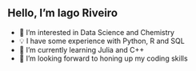 ## Hello, I’m Iago Riveiro
- 👀 I’m interested in Data Science and Chemistry
- 💡 I have some experience with Python, R and SQL
- 🌱 I’m currently learning Julia and C++
- 💞️ I’m looking forward to honing up my coding skills

<!---
DutraIRS/DutraIRS is a ✨ special ✨ repository because its `README.md` (this file) appears on your GitHub profile.
You can click the Preview link to take a look at your changes.
--->
